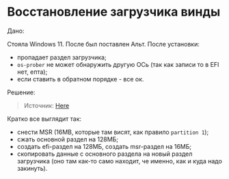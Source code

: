 # Восстановление загрузчика винды

Дано:

Стояла Windows 11. После был поставлен Альт. После установки:
 - пропадает раздел загрузчика;
 - `os-prober` не может обнаружить другую ОСь (так как записи то в EFI нет, епта);
 - если ставить в обратном порядке - все ок.

Решение:

> Источник: [Here](https://winitpro.ru/index.php/2015/06/04/vosstanovlenie-struktury-udalennyx-efi-razdelov-v-windows-7/)

Кратко все выглядит так:
 - снести MSR (16MB, которые там висят, как правило `partition 1`);
 - сжать основной раздел на 128МБ;
 - создать efi-раздел на 128МБ, создать msr-раздел на 16МБ;
 - скопировать данные с основного раздела на новый раздел загрузчика (оно там как-то само находит, че именно, как и куда надо закинуть).

